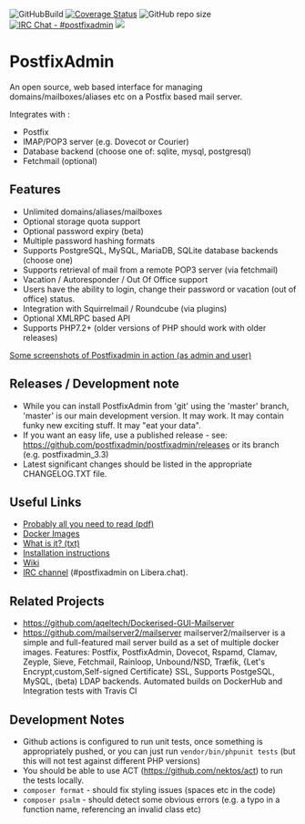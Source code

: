 ![GitHubBuild](https://github.com/postfixadmin/postfixadmin/workflows/GitHubBuild/badge.svg)
[![Coverage Status](https://coveralls.io/repos/github/postfixadmin/postfixadmin/badge.svg?branch=master)](https://coveralls.io/github/postfixadmin/postfixadmin?branch=master)
![GitHub repo size](https://img.shields.io/github/repo-size/postfixadmin/postfixadmin)
[![IRC Chat - #postfixadmin](https://img.shields.io/badge/IRC%20libera-brightgreen.svg)](https://web.libera.chat/#postfixadmin)
  <a href="https://github.com/postfixadmin/postfixadmin/pulse" alt="Activity">
        <img src="https://img.shields.io/github/commit-activity/m/postfixadmin/postfixadmin" /></a>
        
# PostfixAdmin 

An open source, web based interface for managing domains/mailboxes/aliases etc on a Postfix based mail server.

Integrates with :

 - Postfix
 - IMAP/POP3 server (e.g. Dovecot or Courier)
 - Database backend (choose one of: sqlite, mysql, postgresql)
 - Fetchmail (optional)

## Features

 - Unlimited domains/aliases/mailboxes 
 - Optional storage quota support
 - Optional password expiry (beta)
 - Multiple password hashing formats 
 - Supports PostgreSQL, MySQL, MariaDB, SQLite database backends (choose one)
 - Supports retrieval of mail from a remote POP3 server (via fetchmail)
 - Vacation / Autoresponder / Out Of Office support
 - Users have the ability to login, change their password or vacation (out of office) status.
 - Integration with Squirrelmail / Roundcube (via plugins)
 - Optional XMLRPC based API 
 - Supports PHP7.2+ (older versions of PHP should work with older releases)

[Some screenshots of Postfixadmin in action (as admin and user)](DOCUMENTS/screenshots/README.md)

## Releases / Development note

 - While you can install PostfixAdmin from 'git' using the 'master' branch, 'master' is our main development version. It may work. It may contain funky new exciting stuff. It may "eat your data".
 - If you want an easy life, use a published release - see: https://github.com/postfixadmin/postfixadmin/releases or its branch (e.g. postfixadmin_3.3)
 - Latest significant changes should be listed in the appropriate CHANGELOG.TXT file.

## Useful Links

 - [Probably all you need to read (pdf)](http://blog.cboltz.de/uploads/postfixadmin-30-english.pdf)
 - [Docker Images](https://github.com/postfixadmin/docker)
 - [What is it? (txt)](/DOCUMENTS/POSTFIXADMIN.txt)
 - [Installation instructions](/INSTALL.TXT)
 - [Wiki](https://sourceforge.net/p/postfixadmin/wiki/)
 - [IRC channel](irc://irc.libera.chat/#postfixadmin) (#postfixadmin on Libera.chat).


## Related Projects

 - https://github.com/aqeltech/Dockerised-GUI-Mailserver 
 - https://github.com/mailserver2/mailserver 
   mailserver2/mailserver is a simple and full-featured mail server build as a set of multiple docker images. Features:
   Postfix, PostfixAdmin, Dovecot, Rspamd, Clamav, Zeyple, Sieve, Fetchmail, Rainloop, Unbound/NSD, Træfik, {Let's Encrypt,custom,Self-signed Certificate} SSL, Supports PostgeSQL, MySQL, (beta) LDAP backends. Automated builds on DockerHub and Integration tests with Travis CI


## Development Notes

 * Github actions is configured to run unit tests, once something is appropriately pushed, or you can just run `vendor/bin/phpunit tests` (but this will not test against different PHP versions)
 * You should be able to use ACT (https://github.com/nektos/act) to run the tests locally.
 * `composer format` - should fix styling issues (spaces etc in the code)
 * `composer psalm`  - should detect some obvious errors (e.g. a typo in a function name, referencing an invalid class etc)
 

